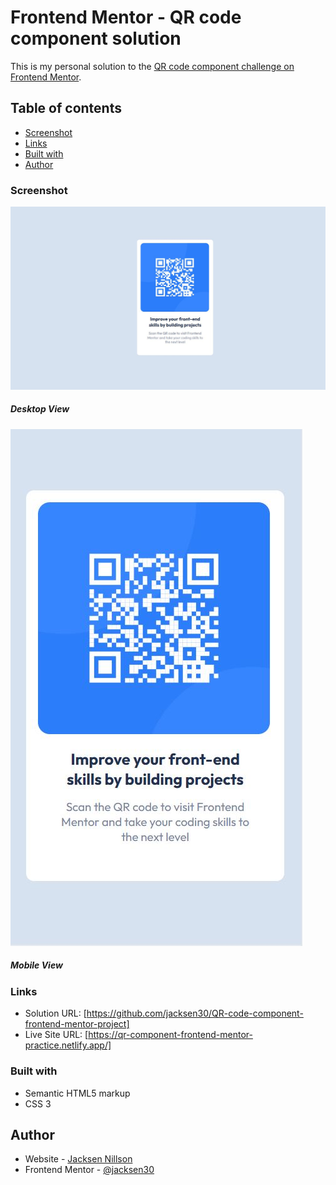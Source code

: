 # Frontend Mentor - QR code component solution

This is my personal solution to the [QR code component challenge on Frontend Mentor](https://www.frontendmentor.io/challenges/qr-code-component-iux_sIO_H). 

## Table of contents

  - [Screenshot](#screenshot)
  - [Links](#links)
  - [Built with](#built-with)
  - [Author](#author)

### Screenshot
![Desktop Screenshot](./images/Desktop-Qr.JPG)
##### Desktop View
![Mobile Screenshot](./images/Mobile-Qr.JPG)
##### Mobile View


### Links

- Solution URL: [https://github.com/jacksen30/QR-code-component-frontend-mentor-project]
- Live Site URL: [https://qr-component-frontend-mentor-practice.netlify.app/]

### Built with

- Semantic HTML5 markup
- CSS 3 

## Author

- Website - [Jacksen Nillson](https://www.quotemkr.com)
- Frontend Mentor - [@jacksen30](https://www.frontendmentor.io/profile/jacksen30)


